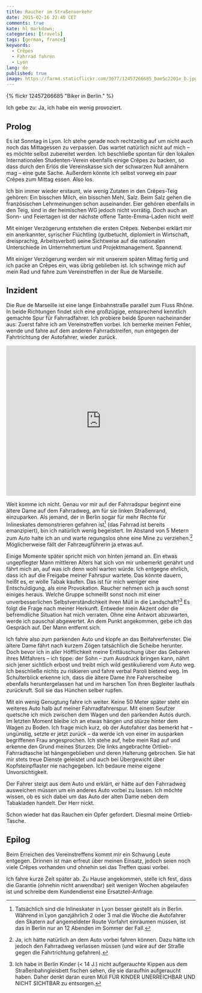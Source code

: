 ```yaml
---
title: Raucher im Straßenverkehr
date: 2015-02-16 22:40 CET
comments: true
kate: hl markdown;
categories: [travels]
tags: [german, france]
keywords:
  - Crêpes
  - Fahrrad fahren
  - Lyon
lang: de
published: true
image: https://farm4.staticflickr.com/3677/12457266685_bae5c2201e_b.jpg
---
```


{% flickr 12457266685 "Biker in Berlin." %}

Ich gebe zu: Ja, ich habe ein wenig provoziert.

## Prolog

Es ist Sonntag in Lyon. Ich stehe gerade noch rechtzeitig auf um nicht auch noch das Mittagessen zu verpassen. Das wartet natürlich nicht auf mich – es möchte selbst zubereitet werden. Ich beschließe spontan für den lokalen Internationalen Studenten-Verein ebenfalls einige Crêpes zu backen, so dass durch den Erlös die Vereinskasse sich der schwarzen Null annähern mag – eine gute Sache. Außerdem könnte ich selbst vorweg ein paar Crêpes zum Mittag essen. Also los.

<!--more-->

Ich bin immer wieder erstaunt, wie wenig Zutaten in den Crêpes-Teig gehören: Ein bisschen Milch, ein bisschen Mehl, Salz. Beim Salz gehen die französischen Lehrmeinungen schon auseinander. Eier gehören ebenfalls in den Teig, sind in der heimischen WG jedoch nicht vorrätig. Doch auch an Sonn- und Feiertagen ist der nächste offene Tante-Emma-Laden nicht weit!

Mit einiger Verzögerung entstehen die ersten Crêpes. Nebenbei erklärt mir ein anerkannter, syrischer Flüchtling (gutbetucht, diplomiert in Wirtschaft, dreisprachig, Arbeitsverbot) seine Sichtweise auf die nationalen Unterschiede im Unternehmertum und Projektmanagement. Spannend.

Mit einiger Verzögerung werden wir mit unserem späten Mittag fertig und ich packe an Crêpes ein, was übrig geblieben ist. Ich schwinge mich auf mein Rad und fahre zum Vereinstreffen in der Rue de Marseille.

## Inzident

Die Rue de Marseille ist eine lange Einbahnstraße parallel zum Fluss Rhône. In beide Richtungen findet sich eine großzügige, entsprechend kenntlich gemachte Spur für Fahrradfahrer. Ich probiere beide Spuren nacheinander aus: Zuerst fahre ich am Vereinstreffen vorbei. Ich bemerke meinen Fehler, wende und fahre auf dem anderen Fahrradstreifen, nun entgegen der Fahrtrichtung der Autofahrer, wieder zurück.

<iframe src="https://www.google.com/maps/embed?pb=!1m0!3m2!1sde!2sde!4v1423996500038!6m8!1m7!1s9t5x4w5bkgDD7fRvSFHu-g!2m2!1d45.747642!2d4.837344!3f40.66098962896328!4f-7.3730044820476195!5f0.7820865974627469" width="100%" height="400" frameborder="0" style="border:0"></iframe>

Weit komme ich nicht. Genau vor mir auf der Fahrradspur beginnt eine ältere Dame auf dem Fahrradweg, am für sie linken Straßenrand, einzuparken. Als jemand, der in Berlin sogar für mehr Rechte für Inlineskates demonstrieren gefahren ist[^1] (das Fahrrad ist bereits emanzipiert), bin ich natürlich wenig begeistert. Im Abstand von 5 Metern zum Auto halte ich an und warte regungslos ohne eine Mine zu verziehen.[^2] Möglicherweise fällt der Fahrzeugführerin ja etwas auf.

Einige Momente später spricht mich von hinten jemand an. Ein etwas ungepflegter Mann mittleren Alters hat sich von mir unbemerkt genährt und fährt mich an, auf was ich denn wohl warten würde. Ich entgegne ehrlich, dass ich auf die Freigabe meiner Fahrspur wartete. Das könnte dauern, heißt es, er wolle Tabak kaufen. Das ist für mich weniger eine Entschuldigung, als eine Provokation. Raucher nehmen sich ja auch sonst einiges heraus. Welche Gruppe schmeißt sonst noch mit einer unverbesserlichen Selbstverständichkeit ihren Müll in die Landschaft?[^3] Es folgt die Frage nach meiner Herkunft. Entweder mein Akzent oder die befremdliche Situation hat mich verraten. Ohne eine Antwort abzuwarten, werde ich pauschal abgewertet. An dem Punkt angekommen, gebe ich das Gespräch auf. Der Mann entfernt sich.

Ich fahre also zum parkenden Auto und klopfe an das Beifahrerfenster. Die ältere Dame fährt nach kurzem Zögen tatsächlich die Scheibe herunter. Doch bevor ich in aller Höfflichkeit meine Enttäuschung über das Gebaren ihres Mitfahrers – ich tippe: der Sohn – zum Ausdruck bringen kann, nährt sich jener sichtlich erbost und treibt mich wild gestikulierend vom Auto weg. Ich beschließe nichts zu riskieren und fahre verbal Paroli bietend weg. Im Schulterblick erkenne ich, dass die ältere Dame ihre Fahrerscheibe ebenfalls heruntergelassen hat und im harschen Ton ihren Begleiter lauthals zurückruft. Soll sie das Hünchen selber rupfen.

Mit ein wenig Genugtung fahre ich weiter. Keine 50 Meter später steht ein weiteres Auto halb auf meiner Fahrradfahrerspur. Mit einem Seufzer quetsche ich mich zwischen dem Wagen und den parkenden Autos durch. Im letzten Moment bleibe ich an etwas hängen und stürze hinter dem Wagen zu Boden. Ich frage mich kurz, ob der Autofahrer das bemerkt hat – ungünstig, setzte er jetzt zurück – da werde ich von einer im ausparken begriffenen Frau angesprochen. Ich stehe auf, hebe mein Rad auf und erkenne den Grund meines Sturzes: Die links angebrachte Ortlieb-Fahrradtasche ist hängengeblieben und deren Halterung gebrochen. Sie hat mir stets treue Dienste geleistet und auch bei Übergewicht über Kopfsteinpflaster nie nachgegeben. Ich bedaure meine eigene Unvorsichtigkeit.

Der Fahrer steigt aus dem Auto und erklärt, er hätte auf den Fahrradweg ausweichen müssen um ein anderes Auto vorbei zu lassen. Ich möchte wissen, ob es sich dabei um das Auto der alten Dame neben dem Tabakladen handelt. Der Herr nickt.

Schon wieder hat das Rauchen ein Opfer gefordert. Diesmal meine Ortlieb-Tasche.

## Epilog

Beim Erreichen des Vereinstreffens kommt mir ein Schwung Leute entgegen. Drinnen ist man erfreut über meinen Einsatz, jedoch seien noch viele Crêpes vorhanden und ohnehin sei das Treffen quasi vorbei.

Ich fahre kurze Zeit später ab. Zu Hause angekommen, stelle ich fest, dass die Garantie (ohnehin nicht anwendbar) seit wenigen Wochen abgelaufen ist und schreibe dem Kundendienst eine Ersatzteil-Anfrage.

[^1]: Tatsächlich sind die Inlineskater in Lyon besser gestellt als in Berlin. Während in Lyon ganzjährlich 2 oder 3 mal die Woche die Autofahrer den Skatern auf angemeldeter Route Vorfahrt einräumen müssen, ist das in Berlin nur an 12 Abenden im Sommer der Fall.

[^2]: Ja, ich hätte natürlich an dem Auto vorbei fahren können. Dazu hätte ich jedoch den Fahrradweg verlassen müssen (und wäre auf der Straße gegen die Fahrtrichtung gefahren).

[^3]: Ich habe in Berlin Kinder (< 14 J.) nicht aufgerauchte Kippen aus dem Straßenbahngleisbett fischen sehen, die sie daraufhin aufgeraucht haben. Daher denkt daran euren Müll FÜR KINDER UNERREICHBAR UND NICHT SICHTBAR zu entsorgen.
